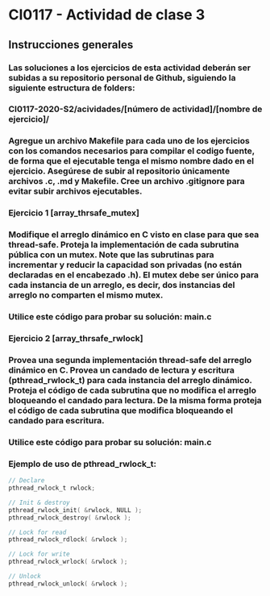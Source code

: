 # CI0117 - Actividad de clase 3
## Instrucciones generales

### Las soluciones a los ejercicios de esta actividad deberán ser subidas a su repositorio personal de Github, siguiendo la siguiente estructura de folders:

### CI0117-2020-S2/acividades/[número de actividad]/[nombre de ejercicio]/

### Agregue un archivo Makefile para cada uno de los ejercicios con los comandos necesarios para compilar el codigo fuente, de forma que el ejecutable tenga el mismo nombre dado en el ejercicio. Asegúrese de subir al repositorio únicamente archivos .c, .md y Makefile. Cree un archivo .gitignore para evitar subir archivos ejecutables.

### Ejercicio 1 [array_thrsafe_mutex]

### Modifique el arreglo dinámico en C visto en clase para que sea thread-safe. Proteja la implementación de cada subrutina pública con un mutex. Note que las subrutinas para incrementar y reducir la capacidad son privadas (no están declaradas en el encabezado .h). El mutex debe ser único para cada instancia de un arreglo, es decir, dos instancias del arreglo no comparten el mismo mutex.

### Utilice este código para probar su solución: main.c
### Ejercicio 2 [array_thrsafe_rwlock]

### Provea una segunda implementación thread-safe del arreglo dinámico en C. Provea un candado de lectura y escritura (pthread_rwlock_t) para cada instancia del arreglo dinámico. Proteja el código de cada subrutina que no modifica el arreglo bloqueando el candado para lectura. De la misma forma proteja el código de cada subrutina que modifica bloqueando el candado para escritura.

### Utilice este código para probar su solución: main.c

### Ejemplo de uso de pthread_rwlock_t:

```c
// Declare
pthread_rwlock_t rwlock;

// Init & destroy
pthread_rwlock_init( &rwlock, NULL );
pthread_rwlock_destroy( &rwlock );

// Lock for read
pthread_rwlock_rdlock( &rwlock );

// Lock for write
pthread_rwlock_wrlock( &rwlock );

// Unlock
pthread_rwlock_unlock( &rwlock );
```